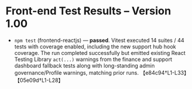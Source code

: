 # Front-end Test Results – Version 1.00

- `npm test` (frontend-reactjs) — **passed**. Vitest executed 14 suites / 44 tests with coverage enabled, including the new support hub hook coverage. The run completed successfully but emitted existing React Testing Library `act(...)` warnings from the finance and support dashboard fallback tests along with long-standing admin governance/Profile warnings, matching prior runs. 【e84c94†L1-L33】【05e09d†L1-L28】
